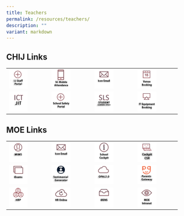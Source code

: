 ```yaml
---
title: Teachers
permalink: /resources/teachers/
description: ""
variant: markdown
---
```

## CHIJ Links
<table>
  <tbody><tr>
	<td><a href="https://sites.google.com/moe.edu.sg/ij-staff-portal/home">  
<img style="width:50%" src="/images/IconTr/ijStaffPortal.png">  
</a>
		</td>
		<td><a href="https://scmobile.moe.edu.sg/login">  
<img style="width:50%" src="/images/IconTr/SCMobileAttendance.png">  
</a>
		</td>
		<td><a href="https://workspace.google.com/dashboard"> 
<img style="width:50%" src="/images/IconTr/iconemail_ver2.png">  
			</a>
		</td>
<td><a href="https://rbs.avero-tech.com/login.html">  
<img style="width:50%" src="/images/IconTr/VenueBooking.png">  
</a>
		</td>
	 </tr>
  <tr>
		<td><a href="https://sites.google.com/moe.edu.sg/ictjitpage/home">  
<img style="width:50%" src="/images/IconTr/ICTJIT.png">  
</a>
		</td>
		<td><a href="https://sites.google.com/a/chijsec.edu.sg/school-safety-portal-1/?pli=1">  
<img style="width:50%" src="/images/IconTr/safetyPortal_ver2.png">  
</a>
		</td>  
		<td><a href="https://vle.learning.moe.edu.sg/login">  
<img style="width:50%" src="/images/IconTr/SLS.png">  
</a>
		</td>
		<td><a href="https://forms.gle/vonHJXvTW6a49d9VA"> 
<img style="width:50%" src="/images/IconTr/ITEquipment_ver2.png">  
</a>
		</td>
	 </tr>
</tbody></table>

## MOE Links
<table>
  <tbody><tr>
		<td><a href="https://idp.mims.moe.gov.sg/nidp/saml2/sso">  
<img style="width:50%" src="/images/IconTr/MIMS.png">  
</a></td>
<td><a href="https://workspace.google.com/dashboard"> 
<img style="width:50%" src="/images/IconTr/iconemail_ver2.png">  
</a></td>
<td><a href="https://schoolcockpit.moe.gov.sg/"> 
<img style="width:50%" src="/images/IconTr/SchoolCockpit.png">  
</a></td>
<td><a href="https://schoolcockpit.moe.gov.sg/academic/"> 
<img style="width:50%" src="/images/IconTr/sccsr.png">  </a></td>
 </tr>
  <tr>
<td><a href="https://iexams.seab.gov.sg/login"> 
<img style="width:50%" src="/images/IconTr/iExams.png">  
</a></td>
<td><a href="https://launchpad.data.tech.gov.sg/login?target=/prototype/testimonial_generator"> 
<img style="width:50%" src="/images/IconTr/testimonial.png">  
</a></td>
<td><a href="https://idm.opal2.moe.edu.sg/account/login?returnUrl=%2Fconnect%2Fauthorize%2Fcallback%3Fresponse_type%3Dcode%26client_id%3DOpal2WebApp%26state%3DG4oD5k-svMnSLVnAUE_8KSDX-nab7hb3DOYNJGthIHa_H%26redirect_uri%3Dhttps%253A%252F%252Fwww.opal2.moe.edu.sg%252Fapp%252Findex.html%26scope%3Droles%2520profile%2520cxprofile%2520openid%2520cxDomainInternalApi%26code_challenge%3DV6vdoWiCS67jrV-tfW1ZaMpuusgh5pmXubT06peXu_4%26code_challenge_method%3DS256%26nonce%3DG4oD5k-svMnSLVnAUE_8KSDX-nab7hb3DOYNJGthIHa_H"> 
<img style="width:50%" src="/images/IconTr/opal2.png">  
</a></td>
<td><a href="https://pg.moe.edu.sg/"> 
<img style="width:50%" src="/images/IconTr/PG2.png">  
</a></td>
 </tr>
  <tr>
<td><a href="https://www.hrp.gov.sg/hrp/#/"> 
<img style="width:50%" src="/images/IconTr/hrp.png">  
</a></td>
<td><a href="http://intranet.moe.gov.sg/hr_online/"> 
<img style="width:50%" src="/images/IconTr/HROnline.png">  
</a></td>
<td><a href="https://ibens.moe.gov.sg/rm/"> 
<img style="width:50%" src="/images/IconTr/ibens_ver2.png">  
</a></td>
<td><a href="https://intranet.moe.gov.sg/"> 
<img style="width:50%" src="/images/IconTr/MOEIntranet.png">  
</a></td>
  </tr>
</tbody></table>